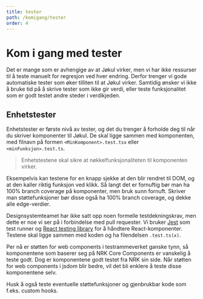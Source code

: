 ```yaml
---
title: tester
path: /komigang/tester
order: 4
---
```


# Kom i gang med tester

Det er mange som er avhengige av at Jøkul virker, men vi har ikke ressurser til å teste manuelt for regresjon ved hver endring. Derfor trenger vi gode automatiske tester som øker tilliten til at Jøkul virker. Samtidig ønsker vi ikke å bruke tid på å skrive tester som ikke gir verdi, eller teste funksjonalitet som er godt testet andre steder i verdikjeden.

## Enhetstester

Enhetstester er første nivå av tester, og det du trenger å forholde deg til når du skriver komponenter til Jøkul. De skal ligge sammen med komponenten, med filnavn på formen `<MinKomponent>.test.tsx` eller `<minFunksjon>.test.ts`.

> Enhetstestene skal sikre at nøkkelfunksjonaliteten til komponenten virker.

Eksempelvis kan testene for en knapp sjekke at den blir rendret til DOM, og at den kaller riktig funksjon ved klikk. Så langt det er fornuftig bør man ha 100% branch coverage på komponenter, men bruk sunn fornuft. Skriver man støttefunksjoner bør disse også ha 100% branch coverage, og dekke alle edge-verdier.

Designsystemteamet har ikke satt opp noen formelle testdekningskrav, men dette er noe vi ser på i forbindelse med pull requester. Vi bruker [Jest](https://jestjs.io/) som test runner og [React testing library](https://testing-library.com/docs/react-testing-library/intro) for å håndtere React-komponenter. Testene skal ligge sammen med koden og ha filendelsen `.test.ts(x)`.

Per nå er støtten for web components i testrammeverket ganske tynn, så komponentene som baserer seg på NRK Core Components er vanskelig å teste godt. Dog er komponentene godt testet fra NRK sin side. Når støtten for web components i jsdom blir bedre, vil det bli enklere å teste disse komponentene selv.

Husk å også teste eventuelle støttefunksjoner og gjenbrukbar kode som f.eks. custom hooks.
